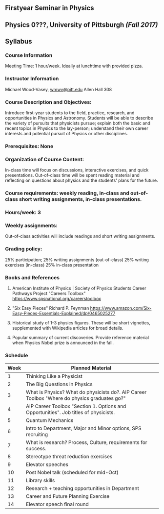 ## Firstyear Seminar in Physics
## Physics 0???, University of Pittsburgh *(Fall 2017)*
## Syllabus

### Course Information

Meeting Time: 1 hour/week.  Ideally at lunchtime with provided pizza.

### Instructor Information
Michael Wood-Vasey, wmwv@pitt.edu
Allen Hall 308

### Course Description and Objectives:
Introduce first-year students to the field, practice, research, and opportunities in Physics and Astronomy.  Students will be able to describe the variety of pursuits that physicists pursue; explain both the basic and recent topics in Physics to the lay-person; understand their own career interests and potential pursuit of Physics or other disciplines. 

### Prerequisites:  None

### Organization of Course Content:
In-class time will focus on discussions, interactive exercises, and quick presentations.  Out-of-class time will be spent reading material and reflecting on questions about physics and the students' plans for the future.

### Course requirements: weekly reading, in-class and out-of-class short writing assignments, in-class presentations.

### Hours/week: 3

### Weekly assignments:
Out-of-class activities will include readings and short writing assignments.

### Grading policy:
25% participation;
25% writing assignments (out-of-class)
25% writing exercises (in-class)
25% in-class presentation

### Books and References
1. American Institute of Physics | Society of Physics Students
Career Pathways Project "Careers Toolbox"
https://www.spsnational.org/careerstoolbox

2. "Six Easy Pieces"
Richard P. Feynman
https://www.amazon.com/Six-Easy-Pieces-Essentials-Explained/dp/0465025277

3. Historical study of 1-3 physics figures.  These will be short vignettes, supplemented with Wikipedia articles for broad details.

4. Popular summary of current discoveries.  Provide reference material when Physics Nobel prize is announced in the fall.


### Schedule
Week | Planned Material
-----|-----------------
1    | Thinking Like a Physicist
2    | The Big Questions in Physics
3    | What is Physics?  What do physicists do?.  AIP Career Toolbox "Where do physics graduates go?"
4    | AIP Career Toolbox "Section 1.  Options and Opportunities".  Job titles of physicists.
5    | Quantum Mechanics
6    | Intro to Department, Major and Minor options, SPS recruiting
7    | What is research?  Process, Culture, requirements for success.
8    | Stereotype threat reduction exercises
9    | Elevator speeches
10   | Post Nobel talk (scheduled for mid-Oct)
11   | Library skills
12   | Research + teaching opportunities in Department
13   | Career and Future Planning Exercise
14   | Elevator speech final round
